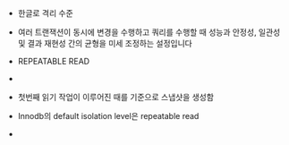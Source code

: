 - 한글로 격리 수준
- 여러 트랜잭션이 동시에 변경을 수행하고 쿼리를 수행할 때 성능과 안정성, 일관성 및 결과 재현성 간의 균형을 미세 조정하는 설정입니다

- REPEATABLE READ
- 
- 첫번째 읽기 작업이 이루어진 때를 기준으로 스냅샷을 생성함

- Innodb의 default isolation level은 repeatable read
- 